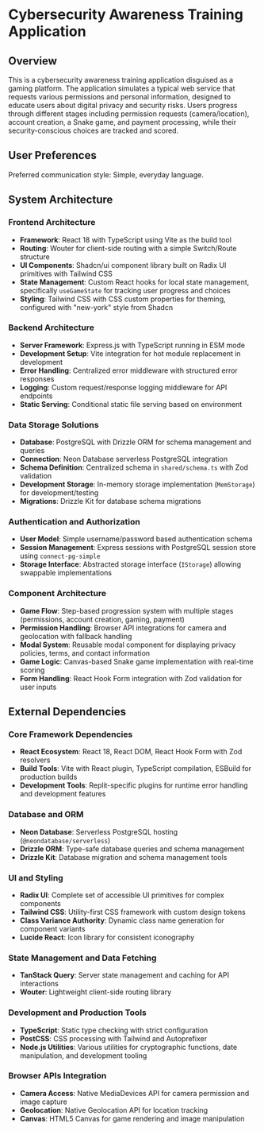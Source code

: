 # Cybersecurity Awareness Training Application

## Overview

This is a cybersecurity awareness training application disguised as a gaming platform. The application simulates a typical web service that requests various permissions and personal information, designed to educate users about digital privacy and security risks. Users progress through different stages including permission requests (camera/location), account creation, a Snake game, and payment processing, while their security-conscious choices are tracked and scored.

## User Preferences

Preferred communication style: Simple, everyday language.

## System Architecture

### Frontend Architecture
- **Framework**: React 18 with TypeScript using Vite as the build tool
- **Routing**: Wouter for client-side routing with a simple Switch/Route structure
- **UI Components**: Shadcn/ui component library built on Radix UI primitives with Tailwind CSS
- **State Management**: Custom React hooks for local state management, specifically `useGameState` for tracking user progress and choices
- **Styling**: Tailwind CSS with CSS custom properties for theming, configured with "new-york" style from Shadcn

### Backend Architecture
- **Server Framework**: Express.js with TypeScript running in ESM mode
- **Development Setup**: Vite integration for hot module replacement in development
- **Error Handling**: Centralized error middleware with structured error responses
- **Logging**: Custom request/response logging middleware for API endpoints
- **Static Serving**: Conditional static file serving based on environment

### Data Storage Solutions
- **Database**: PostgreSQL with Drizzle ORM for schema management and queries
- **Connection**: Neon Database serverless PostgreSQL integration
- **Schema Definition**: Centralized schema in `shared/schema.ts` with Zod validation
- **Development Storage**: In-memory storage implementation (`MemStorage`) for development/testing
- **Migrations**: Drizzle Kit for database schema migrations

### Authentication and Authorization
- **User Model**: Simple username/password based authentication schema
- **Session Management**: Express sessions with PostgreSQL session store using `connect-pg-simple`
- **Storage Interface**: Abstracted storage interface (`IStorage`) allowing swappable implementations

### Component Architecture
- **Game Flow**: Step-based progression system with multiple stages (permissions, account creation, gaming, payment)
- **Permission Handling**: Browser API integrations for camera and geolocation with fallback handling
- **Modal System**: Reusable modal component for displaying privacy policies, terms, and contact information
- **Game Logic**: Canvas-based Snake game implementation with real-time scoring
- **Form Handling**: React Hook Form integration with Zod validation for user inputs

## External Dependencies

### Core Framework Dependencies
- **React Ecosystem**: React 18, React DOM, React Hook Form with Zod resolvers
- **Build Tools**: Vite with React plugin, TypeScript compilation, ESBuild for production builds
- **Development Tools**: Replit-specific plugins for runtime error handling and development features

### Database and ORM
- **Neon Database**: Serverless PostgreSQL hosting (`@neondatabase/serverless`)
- **Drizzle ORM**: Type-safe database queries and schema management
- **Drizzle Kit**: Database migration and schema management tools

### UI and Styling
- **Radix UI**: Complete set of accessible UI primitives for complex components
- **Tailwind CSS**: Utility-first CSS framework with custom design tokens
- **Class Variance Authority**: Dynamic class name generation for component variants
- **Lucide React**: Icon library for consistent iconography

### State Management and Data Fetching
- **TanStack Query**: Server state management and caching for API interactions
- **Wouter**: Lightweight client-side routing library

### Development and Production Tools
- **TypeScript**: Static type checking with strict configuration
- **PostCSS**: CSS processing with Tailwind and Autoprefixer
- **Node.js Utilities**: Various utilities for cryptographic functions, date manipulation, and development tooling

### Browser APIs Integration
- **Camera Access**: Native MediaDevices API for camera permission and image capture
- **Geolocation**: Native Geolocation API for location tracking
- **Canvas**: HTML5 Canvas for game rendering and image manipulation